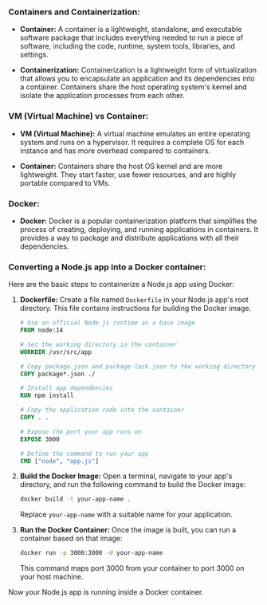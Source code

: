 ### Containers and Containerization:

- **Container:** A container is a lightweight, standalone, and executable software package that includes everything needed to run a piece of software, including the code, runtime, system tools, libraries, and settings.

- **Containerization:** Containerization is a lightweight form of virtualization that allows you to encapsulate an application and its dependencies into a container. Containers share the host operating system's kernel and isolate the application processes from each other.

### VM (Virtual Machine) vs Container:

- **VM (Virtual Machine):** A virtual machine emulates an entire operating system and runs on a hypervisor. It requires a complete OS for each instance and has more overhead compared to containers.

- **Container:** Containers share the host OS kernel and are more lightweight. They start faster, use fewer resources, and are highly portable compared to VMs.

### Docker:

- **Docker:** Docker is a popular containerization platform that simplifies the process of creating, deploying, and running applications in containers. It provides a way to package and distribute applications with all their dependencies.

### Converting a Node.js app into a Docker container:

Here are the basic steps to containerize a Node.js app using Docker:

1. **Dockerfile:**
   Create a file named `Dockerfile` in your Node.js app's root directory. This file contains instructions for building the Docker image.

   ```Dockerfile
   # Use an official Node.js runtime as a base image
   FROM node:14

   # Set the working directory in the container
   WORKDIR /usr/src/app

   # Copy package.json and package-lock.json to the working directory
   COPY package*.json ./

   # Install app dependencies
   RUN npm install

   # Copy the application code into the container
   COPY . .

   # Expose the port your app runs on
   EXPOSE 3000

   # Define the command to run your app
   CMD ["node", "app.js"]
   ```

2. **Build the Docker Image:**
   Open a terminal, navigate to your app's directory, and run the following command to build the Docker image:

   ```bash
   docker build -t your-app-name .
   ```

   Replace `your-app-name` with a suitable name for your application.

3. **Run the Docker Container:**
   Once the image is built, you can run a container based on that image:

   ```bash
   docker run -p 3000:3000 -d your-app-name
   ```

   This command maps port 3000 from your container to port 3000 on your host machine.

Now your Node.js app is running inside a Docker container. 